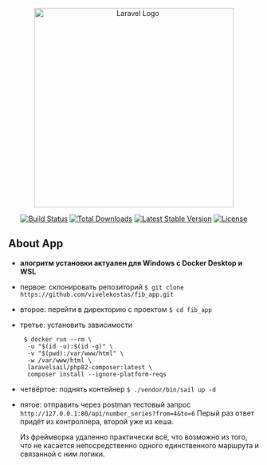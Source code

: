 <p align="center"><a href="https://laravel.com" target="_blank"><img src="https://raw.githubusercontent.com/laravel/art/master/logo-lockup/5%20SVG/2%20CMYK/1%20Full%20Color/laravel-logolockup-cmyk-red.svg" width="400" alt="Laravel Logo"></a></p>

<p align="center">
<a href="https://github.com/laravel/framework/actions"><img src="https://github.com/laravel/framework/workflows/tests/badge.svg" alt="Build Status"></a>
<a href="https://packagist.org/packages/laravel/framework"><img src="https://img.shields.io/packagist/dt/laravel/framework" alt="Total Downloads"></a>
<a href="https://packagist.org/packages/laravel/framework"><img src="https://img.shields.io/packagist/v/laravel/framework" alt="Latest Stable Version"></a>
<a href="https://packagist.org/packages/laravel/framework"><img src="https://img.shields.io/packagist/l/laravel/framework" alt="License"></a>
</p>

## About App
* <b>алогритм установки актуален для Windows c Docker Desktop и WSL</b>

- первое: склонировать репозиторий `$ git clone https://github.com/vivelekostas/fib_app.git`

- второе: перейти в директорию с проектом `$ cd fib_app` 

- третье: установить зависимости
  
  ```
   $ docker run --rm \
    -u "$(id -u):$(id -g)" \
    -v "$(pwd):/var/www/html" \
    -w /var/www/html \
    laravelsail/php82-composer:latest \
    composer install --ignore-platform-reqs
  ```

- четвёртое: поднять контейнер  `$ ./vendor/bin/sail up -d`

- пятое: отправить через postman тестовый запрос `http://127.0.0.1:80/api/number_series?from=4&to=6`
  Перый раз ответ придёт из контроллера, второй уже из кеша.

  Из фреймворка удаленно практически всё, что возможно из того, что не касается непосредственно одного единственного маршрута и связанной с ним логики. 

